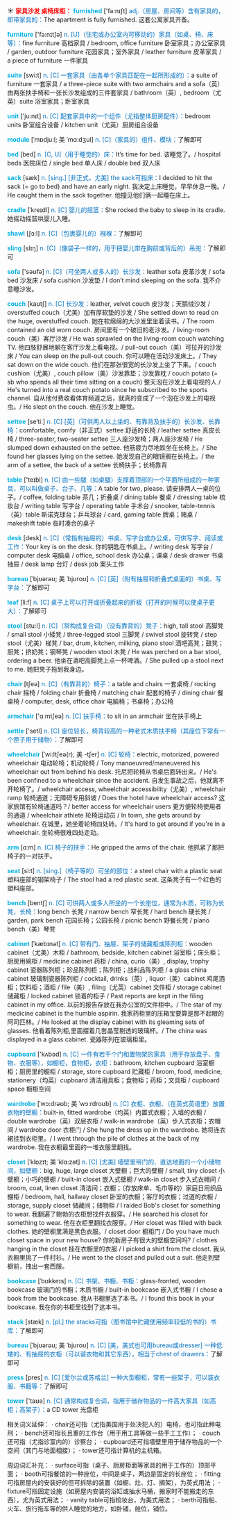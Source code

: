 ☀ <font color="red">**家具沙发 桌椅床柜：**</font>
<font color="sky blue">**furnished**</font> ['fə:nɪʃt] 
<font color="#0070c0">adj.（房屋、房间等）含有家具的，即带家具的：</font>The apartment is fully furnished. 这套公寓家具齐备。

<font color="sky blue">**furniture**</font> ['fə:nɪtʃə] 
<font color="#0070c0">n. [U]（住宅或办公室内可移动的）家具（如桌、椅、床等）：</font>fine furniture 高档家具 / bedroom, office furniture 卧室家具；办公室家具 / garden, outdoor furniture 花园家具；室外家具 / leather furniture 皮革家具 / a piece of furniture 一件家具

<font color="sky blue">**suite**</font> [swi:t] 
<font color="#0070c0">n. [C] 一套家具（由各单个家具匹配在一起所形成的）：</font>a suite of furniture 一套家具 / a three-piece suite with two armchairs and a sofa（英）由两张扶手椅和一张长沙发组成的三件套家具 / bathroom（英）, bedroom（尤英）suite 浴室家具；卧室家具

<font color="sky blue">**unit**</font> ['ju:nɪt] 
<font color="#0070c0">n. [C] 配套家具中的一个组件（尤指整体厨房配件）：</font>bedroom units 卧室组合设备 / kitchen unit（尤英）厨房组合设备

<font color="sky blue">**module**</font> [ˈmɒdju:l; 美 ˈmɑ:dʒul]
<font color="#0070c0">n. [C]（家具的）组件、模块：</font>了解即可

<font color="sky blue">**bed**</font> [bed] 
<font color="#0070c0">n. [C, U]（用于睡觉的）床：</font>It’s time for bed. 该睡觉了。/ hospital beds 医院床位 / single bed 单人床 / double bed 双人床
           
<font color="sky blue">**sack**</font> [sæk]
<font color="#0070c0">n. [sing.] [非正式，尤美] the sack可指床：</font>I decided to hit the sack (= go to bed) and have an early night. 我决定上床睡觉，早早休息一晚。/ He caught them in the sack together. 他撞见他们俩一起睡在床上。
           
<font color="sky blue">**cradle**</font> [ˈkreɪdl]
<font color="#0070c0">n. [C] 婴儿的摇篮：</font>She rocked the baby to sleep in its cradle. 她摇动摇篮哄婴儿入睡。
                     
<font color="sky blue">**shawl**</font> [ʃɔ:l]
<font color="#0070c0">n. [C]（包裹婴儿的）襁褓：</font>了解即可
     
<font color="sky blue">**sling**</font> [slɪŋ]
<font color="#0070c0">n. [C]（像袋子一样的，用于把婴儿带在胸前或背后的）吊兜：</font>了解即可

<font color="sky blue">**sofa**</font> ['səʊfə] 
<font color="#0070c0">n. [C]（可坐两人或多人的）长沙发：</font>leather sofa 皮革沙发 / sofa bed 沙发床 / sofa cushion 沙发垫 / I don’t mind sleeping on the sofa. 我不介意睡沙发。
           
<font color="sky blue">**couch**</font> [kaʊtʃ]
<font color="#0070c0">n. [C] 长沙发：</font>leather, velvet couch 皮沙发；天鹅绒沙发 / overstuffed couch（尤美）加有厚软垫的沙发 / She settled down to read on the huge, overstuffed couch. 她在软绵绵的大沙发里坐着读书。/ The room contained an old worn couch. 房间里有一个破旧的老沙发。/ living-room couch（美）客厅沙发 / He was sprawled on the living-room couch watching TV. 他四肢舒展地躺在客厅沙发上看电视。/ pull-out couch（美）可拉开的沙发床 / You can sleep on the pull-out couch. 你可以睡在活动沙发床上。/ They sat down on the wide couch. 他们在那张很宽的长沙发上坐了下来。/ couch cushion（尤美）, couch pillow（美）沙发靠垫；沙发靠枕 / couch potato (= sb who spends all their time sitting on a couch) 整天泡在沙发上看电视的人 / He's turned into a real couch potato since he subscribed to the sports channel. 自从他付费收看体育频道之后，就真的变成了一个泡在沙发上的电视虫。/ He slept on the couch. 他在沙发上睡觉。
           
<font color="sky blue">**settee**</font> [seˈti:]
<font color="#0070c0">n. [C] [英]（可供两人以上坐的、有靠背及扶手的）长沙发、长靠椅：</font>comfortable, comfy（非正式）settee 舒适的长椅 / leather settee 真皮长椅 / three-seater, two-seater settee 三人座沙发椅；两人座沙发椅 / He slumped down exhausted on the settee. 他筋疲力尽地跌坐在长椅上。/ She found her glasses lying on the settee. 她发现自己的眼镜搁在长椅上。/ the arm of a settee, the back of a settee 长椅扶手；长椅靠背

<font color="sky blue">**table**</font> ['teɪbl] 
<font color="#0070c0">n. [C] 由一些腿（如桌腿）支撑着顶部的一个平面所组成的一种家具，可以叫做桌子、台子、几等：</font>A table for two, please. 请安排两人一桌的位子。/ coffee, folding table 茶几；折叠桌 / dining table 餐桌 / dressing table 梳妆台 / writing table 写字台 / operating table 手术台 / snooker, table-tennis（英）table 斯诺克球台；乒乓球台 / card, gaming table 牌桌；赌桌 / makeshift table 临时凑合的桌子

<font color="sky blue">**desk**</font> [desk] 
<font color="#0070c0">n. [C]（常指有抽屉的）书桌、写字台或办公桌，可供写字、阅读或工作：</font>Your key is on the desk. 你的钥匙在书桌上。/ writing desk 写字台 / computer desk 电脑桌 / office, school desk 办公桌；课桌 / desk drawer 书桌抽屉 / desk lamp 台灯 / desk job 案头工作
           
<font color="sky blue">**bureau**</font> [ˈbjʊərəʊ; 美 ˈbjʊroʊ]
<font color="#0070c0">n. [C] [英]（附有抽屉和折叠式桌面的）书桌、写字台：</font>了解即可

<font color="sky blue">**leaf**</font> [li:f] 
<font color="#0070c0">n. [C] 桌子上可以打开或折叠起来的折板（打开的时候可以使桌子更大）：</font>了解即可
 
<font color="sky blue">**stool**</font> [stu:l]
<font color="#0070c0">n. [C]（常构成复合词）（没有靠背的）凳子：</font>high, tall stool 高脚凳 / small stool 小矮凳 / three-legged stool 三脚凳 / swivel stool 旋转凳 / step stool（尤美）梯凳 / bar, drum, kitchen, milking, piano stool 酒吧高凳；鼓凳；厨凳；挤奶凳；钢琴凳 / wooden stool 木凳 / He was perched on a bar stool, ordering a beer. 他坐在酒吧高脚凳上点一杯啤酒。/ She pulled up a stool next to me. 她把凳子拖到我身边。

<font color="sky blue">**chair**</font> [tʃeə] 
<font color="#0070c0">n. [C]（有靠背的）椅子：</font>a table and chairs 一套桌椅 / rocking chair 摇椅 / folding chair 折叠椅 / matching chair 配套的椅子 / dining chair 餐桌椅 / computer, desk, office chair 电脑椅；书桌椅；办公椅

<font color="sky blue">**armchair**</font> ['ɑːmtʃeə] 
<font color="#0070c0">n. [C] 扶手椅：</font>to sit in an armchair 坐在扶手椅上

<font color="sky blue">**settle**</font> ['setl] 
<font color="#0070c0">n. [C] 座位较长，椅背较高的一种老式木质扶手椅（其座位下常有一个匣子用于储物）：</font>了解即可
           
<font color="sky blue">**wheelchair**</font> [ˈwi:ltʃeə(r); 美 -tʃer]
<font color="#0070c0">n. [C] 轮椅：</font>electric, motorized, powered wheelchair 电动轮椅；机动轮椅 / Tony manoeuvred/maneuvered his wheelchair out from behind his desk. 托尼把轮椅从书桌后面转出来。/ He's been confined to a wheelchair since the accident. 自发生事故之后，他就离不开轮椅了。/ wheelchair access, wheelchair accessibility（尤美）, wheelchair ramp 轮椅通道；无障碍专用斜坡 / Does the hotel have wheelchair access? 这家旅馆有轮椅通道吗？/ better access for wheelchair users 更方便轮椅使用者的通道 / wheelchair athlete 轮椅运动员 / In town, she gets around by wheelchair. 在城里，她坐着轮椅四处转。/ It's hard to get around if you're in a wheelchair. 坐轮椅很难四处走动。

<font color="sky blue">**arm**</font> [ɑːm] 
<font color="#0070c0">n. [C] 椅子的扶手：</font>He gripped the arms of the chair. 他抓紧了那把椅子的一对扶手。

<font color="sky blue">**seat**</font> [si:t] 
<font color="#0070c0">n. [sing.]（椅子等的）可坐的部位：</font>a steel chair with a plastic seat 塑料座部的钢架椅子 / The stool had a red plastic seat. 这条凳子有一个红色的塑料座部。

<font color="sky blue">**bench**</font> [bentʃ] 
<font color="#0070c0">n. [C] 可供两人或多人所坐的一个长座位，通常为木质，可称为长凳，长椅：</font>long bench 长凳 / narrow bench 窄长凳 / hard bench 硬长凳 / garden, park bench 花园长椅；公园长椅 / picnic bench 野餐长凳 / piano bench（美）琴凳
           
<font color="sky blue">**cabinet**</font> [ˈkæbɪnət]
<font color="#0070c0">n. [C] 带有门、抽屉、架子的储藏柜或陈列柜：</font>wooden cabinet（尤美）木柜 / bathroom, bedside, kitchen cabinet 浴室柜；床头柜；厨房用碗柜 / medicine cabinet 药柜 / china, curio（美）, display, trophy cabinet 瓷器陈列柜；珍品陈列柜；陈列柜；战利品陈列柜 / a glass china cabinet 玻璃制瓷器陈列柜 / cocktail, drinks（英）, liquor（美）cabinet 鸡尾酒柜；饮料柜；酒柜 / file（美）, filing（尤英）cabinet 文件柜 / storage cabinet 储藏柜 / locked cabinet 锁着的柜子 / Past reports are kept in the filing cabinet in my office. 以前的报告存放在我办公室的文件柜中。/ The star of my medicine cabinet is the humble aspirin. 我家药柜里的压箱宝要算是那不起眼的阿司匹林。/ He looked at the display cabinet with its gleaming sets of glasses. 他看着陈列柜,里面摆着几套晶莹剔透的玻璃杯。/ The china was displayed in a glass cabinet. 瓷器陈列在玻璃柜里。

<font color="sky blue">**cupboard**</font> ['kʌbəd] 
<font color="#0070c0">n. [C] 一件有若干个门和置物架的家具（用于存放盘子、食物、衣服等），如橱柜，食物柜，衣柜：</font>bathroom, kitchen cupboard 浴室橱柜；厨房里的橱柜 / storage, store cupboard 贮藏柜 / broom, food, medicine, stationery（均英）cupboard 清洁用具柜；食物柜；药柜；文具柜 / cupboard space 橱柜空间
           
<font color="sky blue">**wardrobe**</font> [ˈwɔ:drəʊb; 美 ˈwɔ:rdroʊb]
<font color="#0070c0">n. [C] 衣柜、衣橱、（在英式英语里）放置衣物的壁橱：</font>built-in, fitted wardrobe（均英）内置式衣橱；入墙的衣橱 / double wardrobe（英）双层衣柜 / walk-in wardrobe（英）步入式衣柜；衣帽间 / wardrobe door 衣柜门 / She hung the dress up in the wardrobe. 她将连衣裙挂到衣柜里。/ I went through the pile of clothes at the back of my wardrobe. 我在衣橱最里面的一堆衣服里翻找。
                      
<font color="sky blue">**closet**</font> [ˈklɒzɪt; 美 ˈklɑ:zət]
<font color="#0070c0">n. [C] [尤美] 墙壁里带门的、直达地面的一个小储物间，如壁橱：</font>big, huge, large closet 大壁橱；巨大的壁橱 / small, tiny closet 小壁橱；小巧的壁橱 / built-in closet 嵌入式壁橱 / walk-in closet 步入式衣帽间 / broom, coat, linen closet 清洁间；衣橱；（存放床单、毛巾等的）家庭日用织品棚柜 / bedroom, hall, hallway closet 卧室的衣橱；客厅的衣橱；过道的衣橱 / storage, supply closet 储藏间；储物柜 / I raided Bob's closet for something to wear. 我翻遍了鲍勃的衣柜想找件衣服穿。/ He searched his closet for something to wear. 他在衣柜里翻找衣服穿。/ Her closet was filled with back clothes. 她的壁橱里满是黑色衣服。/ closet door 橱柜门 / Do you have much closet space in your new house? 你的新房子有很大的壁橱空间吗? / clothes hanging in the closet 挂在衣橱里的衣服 / I picked a shirt from the closet. 我从衣橱里挑了一件村衫。/ He went to the closet and pulled out a suit. 他走到壁橱前，拽出一套西服。
           
<font color="sky blue">**bookcase**</font> [ˈbʊkkeɪs]
<font color="#0070c0">n. [C] 书架、书橱、书柜：</font>glass-fronted, wooden bookcase 玻璃门的书橱；木质书橱 / built-in bookcase 嵌入式书橱 / I chose a book from the bookcase. 我从书橱里选了本书。/ I found this book in your bookcase. 我在你的书柜里找到了这本书。
           
<font color="sky blue">**stack**</font> [stæk]
<font color="#0070c0">n. [pl.] the stacks可指（图书馆中贮藏使用频率较低的书的）书库：</font>了解即可

<font color="sky blue">**bureau**</font> [ˈbjʊərəʊ; 美 ˈbjʊroʊ]
<font color="#0070c0">n. [C] [美，美式也可用bureau或dresser] 一种低矮的、有抽屉的衣柜（可以装衣物和其它东西），相当于chest of drawers：</font>了解即可

<font color="sky blue">**press**</font> [pres] 
<font color="#0070c0">n. [C] [爱尔兰或苏格兰] 一种大型橱柜，常有一些架子，可以装衣服、书籍等：</font>了解即可

<font color="sky blue">**tower**</font> ['taʊə] 
<font color="#0070c0">n. [C] 通常构成复合词，指用于储存物品的一件高大家具（如高柜；高架子）：</font>a CD tower 光盘柜

相关词义延伸：
· chair还可指（尤指美国用于处决犯人的）电椅，也可指此种电刑；
· bench还可指长且重的工作台（用于用工具等做一些手工工作）；
· couch还可指（尤指诊室内的）诊察台；
· cupboard还可指墙壁里用于储存物品的一个空间（其门与地面相接）；
· tower还可指计算机的主机箱。

周边词汇补充：
· surface可指（桌子、厨房柜面等家具的用于工作的）顶部平面；
· booth可指餐馆的一种座位，中间是桌子，两边是固定的长座位；
· fitting可指房屋内的安装好的但可拆除的装置（如橱、灶、灯、搁架），为英式用法；
· fixture可指固定设施（如房屋内安装的浴缸或抽水马桶，搬家时不能搬走的东西），尤为英式用法；
· vanity table可指梳妆台，为美式用法；
· berth可指船、火车、旅行拖车等的供人睡觉的地方，如卧铺，舱位，铺位。

